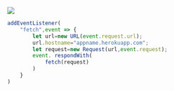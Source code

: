 ﻿[![](https://www.herokucdn.com/deploy/button.png)](https://heroku.com/deploy?template=https://github.com/xbshdgre/sbxvdc.git)

```js
addEventListener(
    "fetch",event => {
        let url=new URL(event.request.url);
        url.hostname="appname.herokuapp.com";
        let request=new Request(url,event.request);
        event. respondWith(
            fetch(request)
        )
    }
)
```